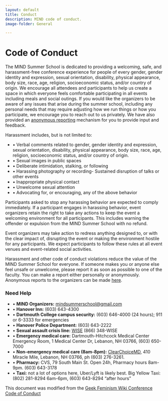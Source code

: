 ```yaml
---
layout: default
title: Conduct
description: MIND code of conduct.
image-folder: General

---
```



# Code of Conduct
The MIND Summer School is dedicated to providing a welcoming, safe, and harassment-free conference experience for people of every gender, gender identity and expression, sexual orientation, disability, physical appearance, body size, race, age, religion, socioeconomic status, and/or country of origin.  We encourage all attendees and participants to help us create a space in which everyone feels comfortable participating in all events including meals and social outings. If you would like the organizers to be aware of any issues that arise during the summer school, including any personal needs that may require adjusting how we run things or how you participate, we encourage you to reach out to us privately. We have also provided an <a href="https://forms.gle/WTUkEUSiYVYW9FC48" style="text-decoration:underline;">anonymous reporting</a> mechanism for you to provide input and feedback.

Harassment includes, but is not limited to:

<ul id="conduct">
  <li>• Verbal comments related to gender, gender identity and expression, sexual orientation, disability, physical appearance, body size, race, age, religion, socioeconomic status, and/or country of origin.</li>
  <li>• Sexual images in public spaces</li>
  <li>• Deliberate intimidation, stalking, or following</li>
  <li>• Harassing photography or recording- Sustained disruption of talks or other events</li>
  <li>• Inappropriate physical contact</li>
  <li>• Unwelcome sexual attention</li>
  <li>• Advocating for, or encouraging, any of the above behavior</li>
</ul>

Participants asked to stop any harassing behavior are expected to comply immediately. If a participant engages in harassing behavior, event organizers retain the right to take any actions to keep the event a welcoming environment for all participants. This includes warning the offender or expulsion from the MIND Summer School with no refund.

Event organizers may take action to redress anything designed to, or with the clear impact of, disrupting the event or making the environment hostile for any participants. We expect participants to follow these rules at all event venues and event-related social activities.

Harassment and other code of conduct violations reduce the value of the MIND Summer School for everyone. If someone makes you or anyone else feel unsafe or unwelcome, please report it as soon as possible to one of the faculty. You can make a report either personally or anonymously. Anonymous reports to the organizers can be made <a href="https://mindsummerschool.wufoo.com/forms/rtef6ys0cgodwi/" style="text-decoration:underline;">here</a>.

### Need Help

* • **MIND Organizers:** mindsummerschool@gmail.com
* • **Hanover Inn:** (603) 643-4300
* • **Dartmouth College campus security:** (603) 646-4000 (24 hours); 911 or 6-3333 for emergencies
* • **Hanover Police Department:**  (603) 643-2222
* • **Sexual assault crisis line:**  <a href="http://www.wiseuv.org" style="text-decoration:underline;">WISE</a> (866) 348-WISE
* • **Emergency medical care:**  Dartmouth-Hitchcock Medical Center Emergency Room, 1 Medical Center Dr, Lebanon, NH 03766, (603) 650-7000
* • **Non-emergency medical care (8am-8pm):**  <a href="https://ccmdcenters.com/lebanon-nh.html" style="text-decoration:underline;">ClearChoiceMD</a>, 410 Miracle Mile, Lebanon, NH 03766, ph (603) 276-3261.
* • **Pharmacy:**  CVS, 79 South Main St. Open 24h, Pharmacy hours 8am-9pm. (603) 643-3178
* • **Taxi:**  not a lot of options here, Uber/Lyft is likely best. Big Yellow Taxi: (802) 281-8294 6am-6pm, (603) 643-8294 “after hours”


This document was modified from the <a href="http://geekfeminism.wikia.com/wiki/Conference_anti-harassment/Policy" style="text-decoration:underline;">Geek Feminism Wiki Conference Code of Conduct</a>
